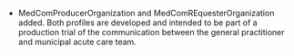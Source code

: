 * MedComProducerOrganization and MedComREquesterOrganization added. Both profiles are developed and intended to be part of a production trial of the communication between the general practitioner and municipal acute care team.